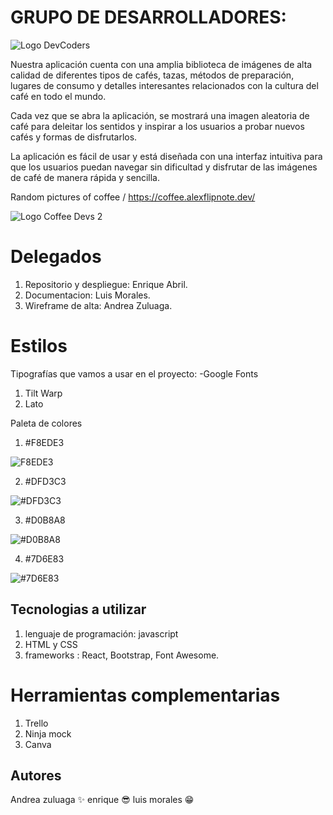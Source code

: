 # GRUPO DE DESARROLLADORES:

![Logo DevCoders](https://user-images.githubusercontent.com/116774890/222029888-876bc4b8-d523-462f-a86a-8742c4494ec7.png)

Nuestra aplicación cuenta con una amplia biblioteca de imágenes de alta calidad de diferentes tipos de cafés, tazas, métodos de preparación, lugares de consumo y detalles interesantes relacionados con la cultura del café en todo el mundo.

Cada vez que se abra la aplicación, se mostrará una imagen aleatoria de café para deleitar los sentidos y inspirar a los usuarios a probar nuevos cafés y formas de disfrutarlos.

La aplicación es fácil de usar y está diseñada con una interfaz intuitiva para que los usuarios puedan navegar sin dificultad y disfrutar de las imágenes de café de manera rápida y sencilla.

Random pictures of coffee / https://coffee.alexflipnote.dev/

![Logo Coffee Devs 2](https://user-images.githubusercontent.com/116774890/222212661-72b94db2-a65b-404f-9880-6becfed98d4e.png)


# Delegados
1. Repositorio y despliegue: Enrique Abril.
2. Documentacion: Luis Morales.
3. Wireframe de alta: Andrea Zuluaga.


# Estilos
Tipografías que vamos a usar en el proyecto:
-Google Fonts
1. Tilt Warp
2. Lato

Paleta de colores
1. #F8EDE3


![F8EDE3](https://user-images.githubusercontent.com/116774890/222218611-52e7d86a-b666-4601-80cb-493b312bbdc7.png)

2. #DFD3C3


![#DFD3C3](https://user-images.githubusercontent.com/116774890/222219593-8f290365-aa83-4b59-b419-9364435b4e07.png)

3. #D0B8A8


![#D0B8A8](https://user-images.githubusercontent.com/116774890/222219636-271e389b-481e-4bad-803b-bc7b0a17c449.png)

4. #7D6E83


![#7D6E83](https://user-images.githubusercontent.com/116774890/222219650-f3225b0e-a73d-4881-8dac-fe2cd9c5a3b3.png)

## Tecnologias a utilizar
1. lenguaje de programación: javascript
2. HTML y CSS
4. frameworks : React, Bootstrap, Font Awesome.

# Herramientas complementarias
1. Trello
2. Ninja mock
3. Canva


## Autores
Andrea zuluaga ✨
enrique 😎
luis morales 😁
